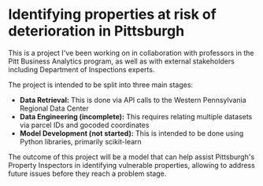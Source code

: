 # Identifying properties at risk of deterioration in Pittsburgh
This is a project I've been working on in collaboration with professors in the Pitt Business Analytics program, as well as with external stakeholders including Department of Inspections experts.

The project is intended to be split into three main stages:
 - **Data Retrieval:** This is done via API calls to the Western Pennsylvania Regional Data Center
 - **Data Engineering (incomplete):** This requires relating multiple datasets via parcel IDs and gocoded coordinates
 - **Model Development (not started):** This is intended to be done using Python libraries, primarily scikit-learn

The outcome of this project will be a model that can help assist Pittsburgh's Property Inspectors in identifying vulnerable properties, allowing to address future issues before they reach a problem stage.

